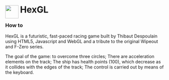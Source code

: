
<h1>
	<img src="~/icon.svg" style="float: left; width: 42px; margin: 3px 5px 0 0;">
	HexGL
</h1>

### How to
HexGL is a futuristic, fast-paced racing game built by Thibaut Despoulain using HTML5,
Javascript and WebGL and a tribute to the original Wipeout and F-Zero series.

The goal of the game: to overcome three circles;
There are acceleration elements on the track;
The ship has health points (100), which decrease as it collides with the edges of the track;
The control is carried out by means of the keyboard.


